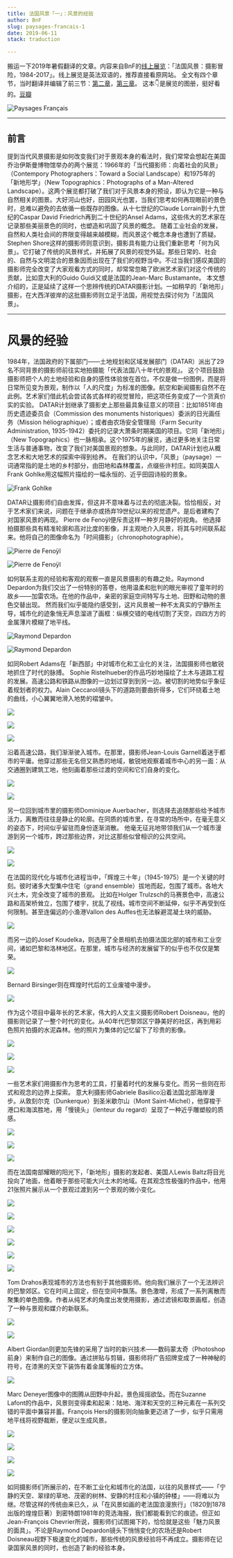 ```yaml
---
title: 法国风景「一」：风景的经验
author: BnF
slug: paysages-francais-1
date: 2019-06-11
stack: traduction

---
```

搬运一下2019年暑假翻译的文章。内容来自BnF的[线上展览](http://expositions.bnf.fr/paysages-francais/index-en.php#accueil)：「法国风景：摄影冒险，1984-2017」。线上展览是英法双语的，推荐直接看原网站。 全文有四个章节，当时翻译并编辑了前三节：[第二章](../traductions/paysages-francais-2)，[第三章](../traductions/paysages-francais-3)。 这本👇是展览的图册，挺好看的。[豆瓣](https://book.douban.com/subject/27185879/)


![Paysages Français](https://img9.doubanio.com/view/subject/l/public/s29595270.jpg)

---

## 前言

提到当代风景摄影是如何改变我们对于景观本身的看法时，我们常常会想起在美国乔治伊斯曼博物馆举办的两个展览：1966年的「当代摄影师：向着社会的风景」（Contempory Photographers：Toward a Social Landscape）和1975年的「新地形学」（New Topographics：Photographs of a Man-Altered Landscape）。这两个展览都打破了我们对于风景本身的预设，即认为它是一种与自然相关的图景。大好河山也好，田园风光也罢，当我们思考如何再现眼前的景色时，总难以避免的去依循一些既存的图像。从十七世纪的Claude Lorrain到十九世纪的Caspar David Friedrich再到二十世纪的Ansel Adams，这些伟大的艺术家在记录那些美丽景色的同时，也塑造和巩固了风景的概念。 随着工业社会的发展，自然和人类社会间的界限变得越来越模糊，而风景这个概念本身也遭到了质疑。Stephen Shore这样的摄影师则意识到，摄影具有能力让我们重新思考「何为风景」。它打破了传统的风景样式，并拓展了风景的视觉外延。那些日常的、社会的、自然与文明混合的景象因而出现在了我们的视野当中。不过当我们感叹美国的摄影师完全改变了大家观看方式的同时，却常常忽略了欧洲艺术家们对这个传统的贡献，比如意大利的Guido Guidi又或是法国的Jean-Marc Bustamante。 本文想介绍的，正是延续了这样一个思辨传统的DATAR摄影计划。一如稍早的「新地形」摄影，在大西洋彼岸的这批摄影师则立足于法国，用视觉去探讨何为「法国风景」。

---

# 风景的经验 

1984年，法国政府的下属部门——土地规划和区域发展部门（DATAR）派出了29名不同背景的摄影师前往实地拍摄能「代表法国八十年代的景观」。 这个项目鼓励摄影师把个人的土地经验和自身的感性体验放在首位。不仅是做一份图例，而是将日常所见变为景观，制作以「人的尺度」为标准的图像。航空和新闻摄影自然不在此例。艺术家们借此机会尝试各式各样的视觉冒险，把这项任务变成了一个货真价实的实验。 DATAR计划继承了摄影史上那些最具象征意义的项目：比如1851年由历史遗迹委员会（Commission des monuments historiques）委派的日光画任务（Mission héliographique）；或者由农场安全管理局（Farm Security Administration, 1935-1942）委托的记录大萧条时期美国的项目。它同「新地形」（New Topographics）也一脉相承。这个1975年的展览，通过更多地关注日常生活与普通事物，改变了我们对美国景观的想象。与此同时，DATAR计划也从概念艺术和大地艺术的探索中得到给养。 在我们的认识中，「风景」（paysage）一词通常指的是土地的乡村部分，由田地和森林覆盖，点缀些许村庄。如同美国人Frank Gohlke用这幅照片描绘的一幅永恒的、近乎田园诗般的景象。


![Frank Gohlke](https://img9.doubanio.com/view/note/l/public/p72442758.jpg)


DATAR让摄影师们自由发挥，但这并不意味着与过去的彻底决裂。恰恰相反，对于艺术家们来说，问题在于继承亦或扬弃19世纪以来的视觉遗产。是后者建构了对国家风景的再现。 Pierre de Fenoÿl便斥责这样一种岁月静好的视角。 他选择拍摄那些具有精准轮廓和高对比度的影像，并主观地介入风景，将其与时间联系起来。他将自己的图像命名为「时间摄影」（chronophotographie）。


![Pierre de Fenoÿl](https://img9.doubanio.com/view/note/l/public/p72442782.jpg)

![Pierre de Fenoÿl](https://img9.doubanio.com/view/note/l/public/p72442781.jpg)



如何联系主观的经验和客观的观察一直是风景摄影的有趣之处。Raymond Depardon为我们交出了一份特别的答卷，他用温柔和批判的眼光审视了童年时的故乡——加雷农场。在他的作品中，亲密的家庭空间特写与土地、田野和动物的景色交替出现。 然而我们似乎能隐约感受到，这片风景被一种不太真实的宁静所主导，城市化的迹象悄无声息溜进了画框：纵横交错的电线切割了天空，四四方方的金属薄片模糊了地平线。


![Raymond Depardon](https://img9.doubanio.com/view/note/l/public/p72442967.jpg)



![Raymond Depardon](https://img9.doubanio.com/view/note/l/public/p72442965.jpg)



如同Robert Adams在「新西部」中对城市化和工业化的关注，法国摄影师也敏锐地抓住了时代的脉搏。 Sophie Ristelhueber的作品巧妙地描绘了土木与道路工程的发展。高速公路和铁路从图像的一边划过穿到到另一边。被切割的地势似乎象征着规划者的权力。Alain Ceccaroli镜头下的道路则要曲折得多，它们环绕着土地的曲线，小心翼翼地滑入地势的褶皱中。


![](https://img9.doubanio.com/view/note/l/public/p72442973.jpg)




![](https://img9.doubanio.com/view/note/l/public/p72442974.jpg)




![](https://img9.doubanio.com/view/note/l/public/p72442976.jpg)



沿着高速公路，我们渐渐驶入城市。在那里，摄影师Jean-Louis Garnell着迷于都市的平庸。他穿过那些无名但又熟悉的地域，敏锐地观察着城市中心的另一面：从交通圈到建筑工地，他刻画着那些过渡的空间和它们自身的变化。


![](https://img9.doubanio.com/view/note/l/public/p72442992.jpg)


![](https://img9.doubanio.com/view/note/l/public/p72442991.jpg)



另一位回到城市里的摄影师Dominique Auerbacher，则选择去追随那些给予城市活力，离散而往往是静止的轮廓。在同质的城市里，在寻常的场所中，在毫无意义的姿态下，时间似乎留驻而身份逐渐消散。 他毫无征兆地带领我们从一个城市漫游到另一个城市，跨过那些边界，对比这那些似曾相识的公共空间。


![](https://img9.doubanio.com/view/note/l/public/p72442994.jpg)




![](https://img9.doubanio.com/view/note/l/public/p72442993.jpg)



在法国的现代化与城市化进程当中，「辉煌三十年」（1945-1975）是一个关键的时刻。彼时诸多大型集中住宅（grand ensemble）拔地而起，包围了城市。各地大兴土木，完全改变了城市的景观。 比如在Holger Trulzsch的马赛景色中，高速公路和高架桥耸立，包围了楼宇，扰乱了视线。城市空间不断延伸，似乎不再受到任何限制。甚至连偏远的小渔港Vallon des Auffes也无法躲避混凝土块的威胁。


![](https://img9.doubanio.com/view/note/l/public/p72443010.jpg)



而另一边的Josef Koudelka，则选用了全景相机去拍摄法国北部的城市和工业空间，诸如巴黎和洛林地区。在那里，城市与经济的发展留下的似乎也不仅仅是繁荣。


![](https://img9.doubanio.com/view/note/l/public/p72443008.jpg)



Bernard Birsinger则在辉煌时代后的工业废墟中漫步。


![](https://img9.doubanio.com/view/note/l/public/p72443060.jpg)



作为这个项目中最年长的艺术家，伟大的人文主义摄影师Robert Doisneau，他的摄影则记录了一整个时代的变化。从40年代巴黎郊区宁静美好的社区，再到用彩色照片拍摄的水泥森林。他的照片为集体的记忆留下了珍贵的影像。


![](https://img9.doubanio.com/view/note/l/public/p72443011.jpg)




![](https://img9.doubanio.com/view/note/l/public/p72443012.jpg)




![](https://img9.doubanio.com/view/note/l/public/p72443020.jpg)



一些艺术家们用摄影作为思考的工具，打量着时代的发展与变化。而另一些则在形式和观念的边界上探索。 意大利摄影师Gabriele Basilico沿着法国北部海岸漫步。从敦刻尔克（Dunkerque）到圣米歇尔山（Mont Saint-Michel），他穿梭于港口和海滨胜地，用「慢镜头」（lenteur du regard）呈现了一种近乎雕塑般的质感。


![](https://img9.doubanio.com/view/note/l/public/p72443018.jpg)




![](https://img9.doubanio.com/view/note/l/public/p72443023.jpg)




![](https://img9.doubanio.com/view/note/l/public/p72443024.jpg)



而在法国南部耀眼的阳光下，「新地形」摄影的发起者、美国人Lewis Baltz将目光投向了地面，他着眼于那些可能大兴土木的地域。在其观念性极强的作品中，他用21张照片展示从一个景观过渡到另一个景观的微小变化。


![](https://img9.doubanio.com/view/note/l/public/p72443025.jpg)




![](https://img9.doubanio.com/view/note/l/public/p72443026.jpg)




![](https://img9.doubanio.com/view/note/l/public/p72443038.jpg)




![](https://img9.doubanio.com/view/note/l/public/p72443037.jpg)




![](https://img9.doubanio.com/view/note/l/public/p72443043.jpg)




![](https://img9.doubanio.com/view/note/l/public/p72443044.jpg)



Tom Drahos表现城市的方法也有别于其他摄影师。他向我们展示了一个无法辨识的巴黎郊区。它在时间上固定，但在空间中飘荡。景色激增，形成了一系列离散而聚集的单色图像。作者从纯艺术的角度出发使用摄影，通过滤镜和取景画框，创造了一种与景观和媒介的新联系。


![](https://img9.doubanio.com/view/note/l/public/p72443046.jpg)




![](https://img9.doubanio.com/view/note/l/public/p72443049.jpg)



Albert Giordan则更加先锋的采用了当时的新兴技术——数码蒙太奇（Photoshop前身）来制作自己的图像。通过拼贴与剪辑，摄影师将广告招牌变成了一种神秘的符号，在漆黑的天空下装饰有着金属薄板的立方体。


![](https://img9.doubanio.com/view/note/l/public/p72443050.jpg)



Marc Deneyer图像中的图腾从田野中升起，景色摇摇欲坠。而在Suzanne Lafont的作品中，风景则变得柔和起来：陆地、海洋和天空的三种元素在一系列交错的平面中兼容并蓄。François Hers的摄影则向抽象更迈进了一步，似乎只需用地平线将视野裁断，便足以生成风景。


![](https://img9.doubanio.com/view/note/l/public/p72443071.jpg)




![](https://img9.doubanio.com/view/note/l/public/p72443072.jpg)




![](https://img9.doubanio.com/view/note/l/public/p72443051.jpg)




![](https://img9.doubanio.com/view/note/l/public/p72443059.jpg)



如同摄影师们所展示的，在不断工业化和城市化的法国，以往的风景样式——「宁静的天空、翠绿的草地、茂密的树林、安静的村庄和小镇的钟楼」——将难以为继。尽管这样的传统由来已久，从「在风景如画的老法国浪漫旅行」（1820到1878出版的煌煌巨著）到密特朗1981年的竞选海报，我们都能看到它的痕迹。但正如Jean-François Chevrier所说，摄影师们试图揭下的，恰恰就是这些「魅力风景的面具」。不论是Raymond Depardon镜头下悄悄变化的农场还是Robert Doisneau视野下极速变化的城市，那些传统的风景经验将不再成立。摄影师在记录国家风景的同时，也创造了新的经验本身。
